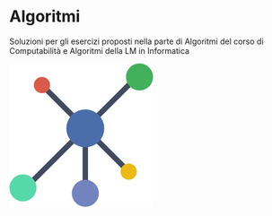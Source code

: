 # Algoritmi
Soluzioni per gli esercizi proposti nella parte di Algoritmi del corso di Computabilità e Algoritmi della LM in Informatica

![alt text](lab2/bin/network.png?raw=true "Algoritmi")
